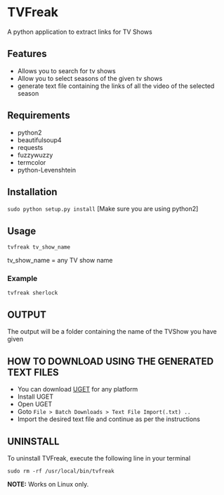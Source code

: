 # TVFreak
A python application to extract links for TV Shows

## Features ##
* Allows you to search for tv shows
* Allow you to select seasons of the given tv shows
* generate text file containing the links of all the video of the selected season

## Requirements ##
* python2
* beautifulsoup4
* requests
* fuzzywuzzy
* termcolor
* python-Levenshtein

## Installation ##
``sudo python setup.py install``
[Make sure you are using python2]

## Usage ##
``tvfreak tv_show_name``

tv_show_name = any TV show name

### Example ###
``tvfreak sherlock``


## OUTPUT ##
The output will be a folder containing the name of the TVShow you have given

## HOW TO DOWNLOAD USING THE GENERATED TEXT FILES ##

* You can download <a href="http://ugetdm.com/downloads/" target = "_blank">UGET</a> for any platform
* Install UGET
* Open UGET
* Goto ``File > Batch Downloads > Text File Import(.txt) ..``
* Import the desired text file and continue as per the instructions

## UNINSTALL ##
To uninstall TVFreak, execute the following line in your terminal

``sudo rm -rf /usr/local/bin/tvfreak``


**NOTE:** Works on Linux only.
